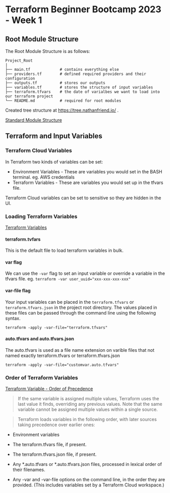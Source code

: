 
# Terraform Beginner Bootcamp 2023 - Week 1

## Root Module Structure

The Root Module Structure is as follows:

```
Project_Root
|
├── main.tf             # contains everything else
├── providers.tf        # defined required providers and their configuration
├── outputs.tf          # stores our outputs
├── variables.tf        # stores the structure of input variables
├── terraform.tfvars    # the date of varialbes we want to load into our terraform project
└── README.md           # required for root modules
```
Created tree structure at https://tree.nathanfriend.io/ .

[Standard Module Structure](https://developer.hashicorp.com/terraform/language/modules/develop/structure)

## Terraform and Input Variables

### Terraform Cloud Variables

In Terraform two kinds of variables can be set:

- Environment Variables - These are variables you would set in the BASH terminal. eg. AWS credentials
- Terraform Variables - These are variables you would set up in the tfvars file.

Terraform Cloud variables can be set to sensitive so they are hidden in the UI.

### Loading Terraform Variables

[Terraform Variables](https://developer.hashicorp.com/terraform/language/values/variables)

#### terraform.tvfars

This is the default file to load terraform variables in bulk.

#### var flag
We can use the `-var` flag to set an input variable or override a variable in the tfvars file.
eg. `terraform -var user_uuid="xxx-xxx-xxx-xxx"`

#### var-file flag
Your input variables can be placed in the `terraform.tfvars` or `terraform.tfvars.json` in the project root directory. The values placed in these files can be passed through the command line using the following syntax.

`terraform -apply -var-file="terraform.tfvars"`

#### auto.tfvars and auto.tfvars.json

The auto.tfvars is used as a file name extension on varible files that not named exactly terraform.tfvars or terraform.tfvars.json

`terraform -apply -var-file="customvar.auto.tfvars"`

### Order of Terraform Variables

[Terraform Variable - Order of Precedence](https://developer.hashicorp.com/terraform/language/values/variables#variable-definition-precedence)


> If the same variable is assigned multiple values, Terraform uses the last value it finds, overriding any previous values. Note that the same variable cannot be assigned multiple values within a single source.

> Terraform loads variables in the following order, with later sources taking precedence over earlier ones:

- Environment variables

- The terraform.tfvars file, if present.

- The terraform.tfvars.json file, if present.

- Any *.auto.tfvars or *.auto.tfvars.json files, processed in lexical order of their filenames.

- Any -var and -var-file options on the command line, in the order they are provided. (This includes variables set by a Terraform Cloud workspace.)
